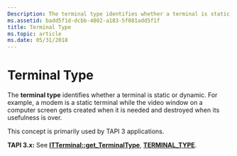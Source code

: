```yaml
---
Description: The terminal type identifies whether a terminal is static or dynamic. For example, a modem is a static terminal while the video window on a computer screen gets created when it is needed and destroyed when its usefulness is over.
ms.assetid: badd5f1d-dcbb-4802-a183-5f081add5f1f
title: Terminal Type
ms.topic: article
ms.date: 05/31/2018
---
```


# Terminal Type

The **terminal type** identifies whether a terminal is static or dynamic. For example, a modem is a static terminal while the video window on a computer screen gets created when it is needed and destroyed when its usefulness is over.

This concept is primarily used by TAPI 3 applications.

**TAPI 3.x:** See [**ITTerminal::get\_TerminalType**](/windows/win32/api/tapi3if/nf-tapi3if-itterminal-get_terminaltype), [**TERMINAL\_TYPE**](/windows/desktop/api/Tapi3if/ne-tapi3if-terminal_type).

 

 